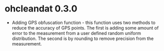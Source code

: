 # ohcleandat 0.3.0

* Adding GPS obfuscation function - this function uses two methods to reduce the
accuracy of GPS points. The first is adding some amount of error to the measurement
from a user defined random uniform distribution. The second is by rounding to
remove precision from the measurement. 
